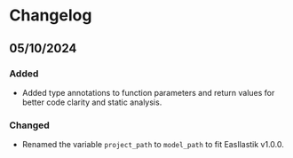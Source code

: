 # Changelog

## 05/10/2024

### Added

- Added type annotations to function parameters and return values for better code clarity and static analysis.

### Changed

- Renamed the variable `project_path` to `model_path` to fit EasIlastik v1.0.0.